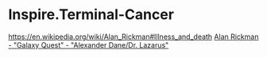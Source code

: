 # Inspire.Terminal-Cancer
https://en.wikipedia.org/wiki/Alan_Rickman#Illness_and_death [Alan Rickman - "Galaxy Quest" - "Alexander Dane/Dr. Lazarus"](https://youtu.be/pVoRFDjq8-g)
